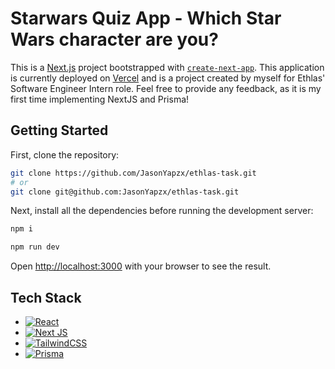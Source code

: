 # Starwars Quiz App - Which Star Wars character are you?

This is a [Next.js](https://nextjs.org/) project bootstrapped with [`create-next-app`](https://github.com/vercel/next.js/tree/canary/packages/create-next-app).
This application is currently deployed on [Vercel](https://ethlas-task-zeta.vercel.app/) and is a project created by myself for Ethlas' Software Engineer Intern role.
Feel free to provide any feedback, as it is my first time implementing NextJS and Prisma!

## Getting Started

First, clone the repository:

```bash
git clone https://github.com/JasonYapzx/ethlas-task.git
# or
git clone git@github.com:JasonYapzx/ethlas-task.git
```

Next, install all the dependencies before running the development server:

```bash
npm i

npm run dev
```

Open [http://localhost:3000](http://localhost:3000) with your browser to see the result.

## Tech Stack

* [![React][React.js]][React-url]
* [![Next JS][Next.js]][NextJS-url]
* [![TailwindCSS][Tailwind]][Tailwind-url]
* [![Prisma][Prisma]][Prisma-url]

<!-- MARKDOWN LINKS & IMAGES -->
[React.js]: https://img.shields.io/badge/React-20232A?style=for-the-badge&logo=react&logoColor=61DAFB
[React-url]: https://reactjs.org/
[Next.js]: https://img.shields.io/badge/Next-black?style=for-the-badge&logo=next.js&logoColor=white
[NextJS-url]: https://nextjs.org/
[Tailwind]: https://img.shields.io/badge/tailwindcss-%2338B2AC.svg?style=for-the-badge&logo=tailwind-css&logoColor=white
[Tailwind-url]: https://tailwindcss.com/
[Prisma]: https://img.shields.io/badge/Prisma-3982CE?style=for-the-badge&logo=Prisma&logoColor=white
[Prisma-url]: https://www.prisma.io/
